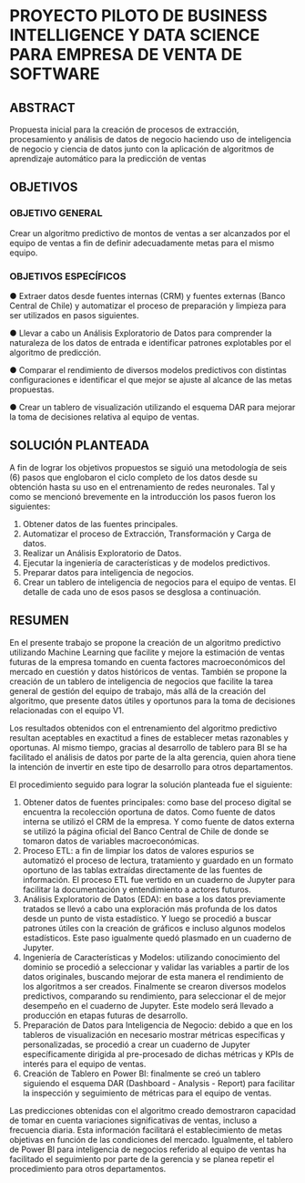 # PROYECTO PILOTO DE BUSINESS INTELLIGENCE Y DATA SCIENCE PARA EMPRESA DE VENTA DE SOFTWARE
## ABSTRACT
Propuesta inicial para la creación de procesos de extracción, procesamiento y análisis de datos de negocio haciendo uso de inteligencia de negocio y ciencia de datos junto con la aplicación de algoritmos de aprendizaje automático para la predicción de ventas

## OBJETIVOS
### OBJETIVO GENERAL
Crear un algoritmo predictivo de montos de ventas a ser alcanzados por el equipo de ventas a fin de definir adecuadamente metas para el mismo equipo.
### OBJETIVOS ESPECÍFICOS
●	Extraer datos desde fuentes internas (CRM) y fuentes externas (Banco Central de Chile) y automatizar el proceso de preparación y limpieza para ser utilizados en pasos siguientes.

●	Llevar a cabo un Análisis Exploratorio de Datos para comprender la naturaleza de los datos de entrada e identificar patrones explotables por el algoritmo de predicción.

●	Comparar el rendimiento de diversos modelos predictivos con distintas configuraciones e identificar el que mejor se ajuste al alcance de las metas propuestas.

●	Crear un tablero de visualización utilizando el esquema DAR para mejorar la toma de decisiones relativa al equipo de ventas.

## SOLUCIÓN PLANTEADA
A fin de lograr los objetivos propuestos se siguió una metodología de seis (6) pasos que englobaron el ciclo completo de los datos desde su obtención hasta su uso en el entrenamiento de redes neuronales. Tal y como se mencionó brevemente en la introducción los pasos fueron los siguientes:
1.	Obtener datos de las fuentes principales.
2.	Automatizar el proceso de Extracción, Transformación y Carga de datos.
3.	Realizar un Análisis Exploratorio de Datos.
4.	Ejecutar la ingeniería de características y de modelos predictivos.
5.	Preparar datos para inteligencia de negocios.
6.	Crear un tablero de inteligencia de negocios para el equipo de ventas.
El detalle de cada uno de esos pasos se desglosa a continuación.

## RESUMEN
En el presente trabajo se propone la creación de un algoritmo predictivo utilizando Machine Learning que facilite y mejore la estimación de ventas futuras de la empresa tomando en cuenta factores macroeconómicos del mercado en cuestión y datos históricos de ventas. También se propone la creación de un tablero de inteligencia de negocios que facilite la tarea general de gestión del equipo de trabajo, más allá de la creación del algoritmo, que presente datos útiles y oportunos para la toma de decisiones relacionadas con el equipo V1.

Los resultados obtenidos con el entrenamiento del algoritmo predictivo resultan aceptables en exactitud a fines de establecer metas razonables y oportunas. Al mismo tiempo, gracias al desarrollo de tablero para BI se ha facilitado el análisis de datos por parte de la alta gerencia, quien ahora tiene la intención de invertir en este tipo de desarrollo para otros departamentos.

El procedimiento seguido para lograr la solución planteada fue el siguiente:
1.	Obtener datos de fuentes principales: como base del proceso digital se encuentra la recolección oportuna de datos. Como fuente de datos interna se utilizó el CRM de la empresa. Y como fuente de datos externa se utilizó la página oficial del Banco Central de Chile de donde se tomaron datos de variables macroeconómicas.
2.	Proceso ETL: a fin de limpiar los datos de valores espurios se automatizó el proceso de lectura, tratamiento y guardado en un formato oportuno de las tablas extraídas directamente de las fuentes de información. El proceso ETL fue vertido en un cuaderno de Jupyter para facilitar la documentación y entendimiento a actores futuros.
3.	Análisis Exploratorio de Datos (EDA): en base a los datos previamente tratados se llevó a cabo una exploración más profunda de los datos desde un punto de vista estadístico. Y luego se procedió a buscar patrones útiles con la creación de gráficos e incluso algunos modelos estadísticos. Este paso igualmente quedó plasmado en un cuaderno de Jupyter.
4.	Ingeniería de Características y Modelos: utilizando conocimiento del dominio se procedió a seleccionar y validar las variables a partir de los datos originales, buscando mejorar de esta manera el rendimiento de los algoritmos a ser creados. Finalmente se crearon diversos modelos predictivos, comparando su rendimiento, para seleccionar el de mejor desempeño en el cuaderno de Jupyter. Este modelo será llevado a producción en etapas futuras de desarrollo.
5.	Preparación de Datos para Inteligencia de Negocio: debido a que en los tableros de visualización en necesario mostrar métricas específicas y personalizadas, se procedió a crear un cuaderno de Jupyter específicamente dirigida al pre-procesado de dichas métricas y KPIs de interés para el equipo de ventas.
6.	Creación de Tablero en Power BI: finalmente se creó un tablero siguiendo el esquema DAR (Dashboard - Analysis - Report) para facilitar la inspección y seguimiento de métricas para el equipo de ventas.

Las predicciones obtenidas con el algoritmo creado demostraron capacidad de tomar en cuenta variaciones significativas de ventas, incluso a frecuencia diaria. Esta información facilitará el establecimiento de metas objetivas en función de las condiciones del mercado. Igualmente, el tablero de Power BI para inteligencia de negocios referido al equipo de ventas ha facilitado el seguimiento por parte de la gerencia y se planea repetir el procedimiento para otros departamentos.
